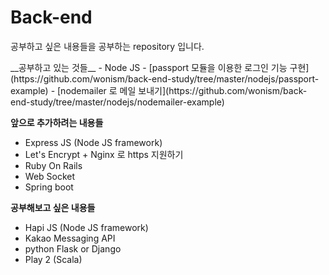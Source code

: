 # Back-end
<p>공부하고 싶은 내용들을 공부하는 repository 입니다.</p>
__공부하고 있는 것들__
- Node JS
  - [passport 모듈을 이용한 로그인 기능 구현](https://github.com/wonism/back-end-study/tree/master/nodejs/passport-example)
  - [nodemailer 로 메일 보내기](https://github.com/wonism/back-end-study/tree/master/nodejs/nodemailer-example)

__앞으로 추가하려는 내용들__
- Express JS (Node JS framework)
- Let's Encrypt + Nginx 로 https 지원하기
- Ruby On Rails
- Web Socket
- Spring boot

__공부해보고 싶은 내용들__
- Hapi JS (Node JS framework)
- Kakao Messaging API
- python Flask or Django
- Play 2 (Scala)

